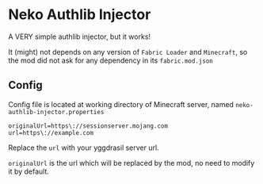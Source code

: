 # Neko Authlib Injector

A VERY simple authlib injector, but it works!

It (might) not depends on any version of `Fabric Loader` and `Minecraft`, so the mod did not ask for any dependency in its `fabric.mod.json`

## Config

Config file is located at working directory of Minecraft server, named `neko-authlib-injector.properties`

```properties
originalUrl=https\://sessionserver.mojang.com
url=https\://example.com
```

Replace the `url` with your yggdrasil server url.

`originalUrl` is the url which will be replaced by the mod, no need to modify it by default.